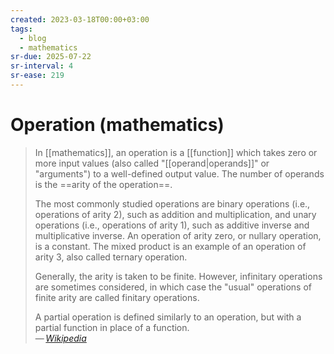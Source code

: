 ```yaml
---
created: 2023-03-18T00:00+03:00
tags:
  - blog
  - mathematics
sr-due: 2025-07-22
sr-interval: 4
sr-ease: 219
---
```


# Operation (mathematics)

> In [[mathematics]], an operation is a [[function]] which takes zero or more input values (also called "[[operand|operands]]" or "arguments") to a well-defined output value. The number of operands is the ==arity of the operation==.
>
> The most commonly studied operations are binary operations (i.e., operations of arity 2), such as addition and multiplication, and unary operations (i.e., operations of arity 1), such as additive inverse and multiplicative inverse. An operation of arity zero, or nullary operation, is a constant. The mixed product is an example of an operation of arity 3, also called ternary operation.
>
> Generally, the arity is taken to be finite. However, infinitary operations are sometimes considered, in which case the "usual" operations of finite arity are called finitary operations.
>
> A partial operation is defined similarly to an operation, but with a partial function in place of a function.\
> — <cite>[Wikipedia](https://en.wikipedia.org/wiki/Operation_(mathematics))</cite>
